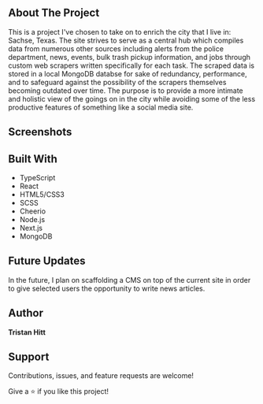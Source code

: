 ## About The Project
This is a project I've chosen to take on to enrich the city that I live in: Sachse, Texas. The site strives to serve as a central hub which compiles data from numerous other sources including alerts from the police department, news, events, bulk trash pickup information, and jobs through custom web scrapers written specifically for each task. The scraped data is stored in a local MongoDB databse for sake of redundancy, performance, and to safeguard against the possibility of the scrapers themselves becoming outdated over time. The purpose is to provide a more intimate and holistic view of the goings on in the city while avoiding some of the less productive features of something like a social media site.

## Screenshots

## Built With

- TypeScript
- React
- HTML5/CSS3
- SCSS
- Cheerio
- Node.js
- Next.js
- MongoDB

## Future Updates
In the future, I plan on scaffolding a CMS on top of the current site in order to give selected users the opportunity to write news articles. 

## Author

**Tristan Hitt**

## Support

Contributions, issues, and feature requests are welcome!

Give a ⭐️ if you like this project!
